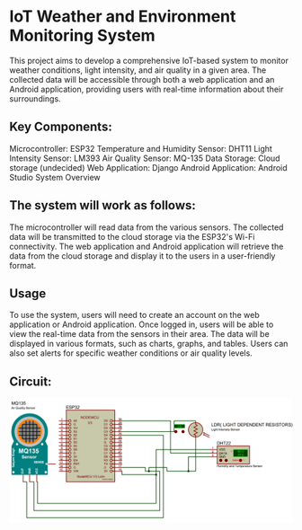 # IoT Weather and Environment Monitoring System

This project aims to develop a comprehensive IoT-based system to monitor weather conditions, light intensity, and air quality in a given area. The collected data will be accessible through both a web application and an Android application, providing users with real-time information about their surroundings.

## Key Components:

Microcontroller: ESP32
Temperature and Humidity Sensor: DHT11
Light Intensity Sensor: LM393
Air Quality Sensor: MQ-135
Data Storage: Cloud storage (undecided)
Web Application: Django
Android Application: Android Studio
System Overview

## The system will work as follows:

The microcontroller will read data from the various sensors.
The collected data will be transmitted to the cloud storage via the ESP32's Wi-Fi connectivity.
The web application and Android application will retrieve the data from the cloud storage and display it to the users in a user-friendly format.

## Usage

To use the system, users will need to create an account on the web application or Android application. Once logged in, users will be able to view the real-time data from the sensors in their area. The data will be displayed in various formats, such as charts, graphs, and tables. Users can also set alerts for specific weather conditions or air quality levels.

## Circuit:

![](circuit.png)

